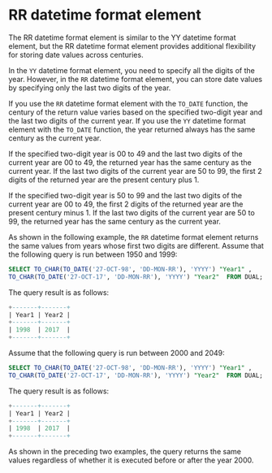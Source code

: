 # RR datetime format element

The RR datetime format element is similar to the YY datetime format element, but the RR datetime format element provides additional flexibility for storing date values across centuries.

In the `YY` datetime format element, you need to specify all the digits of the year. However, in the `RR` datetime format element, you can store date values by specifying only the last two digits of the year.

If you use the `RR` datetime format element with the `TO_DATE` function, the century of the return value varies based on the specified two-digit year and the last two digits of the current year. If you use the `YY` datetime format element with the `TO_DATE` function, the year returned always has the same century as the current year.

If the specified two-digit year is 00 to 49 and the last two digits of the current year are 00 to 49, the returned year has the same century as the current year. If the last two digits of the current year are 50 to 99, the first 2 digits of the returned year are the present century plus 1.

If the specified two-digit year is 50 to 99 and the last two digits of the current year are 00 to 49, the first 2 digits of the returned year are the present century minus 1. If the last two digits of the current year are 50 to 99, the returned year has the same century as the current year.

As shown in the following example, the `RR` datetime format element returns the same values from years whose first two digits are different. Assume that the following query is run between 1950 and 1999:

```sql
SELECT TO_CHAR(TO_DATE('27-OCT-98', 'DD-MON-RR'), 'YYYY') "Year1" ,
TO_CHAR(TO_DATE('27-OCT-17', 'DD-MON-RR'), 'YYYY') "Year2"  FROM DUAL;
```

The query result is as follows:

```sql
+-------+-------+
| Year1 | Year2 |
+-------+-------+
| 1998  | 2017  |
+-------+-------+
```

Assume that the following query is run between 2000 and 2049:

```sql
SELECT TO_CHAR(TO_DATE('27-OCT-98', 'DD-MON-RR'), 'YYYY') "Year1" ,
TO_CHAR(TO_DATE('27-OCT-17', 'DD-MON-RR'), 'YYYY') "Year2"  FROM DUAL;
```

The query result is as follows:

```sql
+-------+-------+
| Year1 | Year2 |
+-------+-------+
| 1998  | 2017  |
+-------+-------+
```

As shown in the preceding two examples, the query returns the same values regardless of whether it is executed before or after the year 2000.
